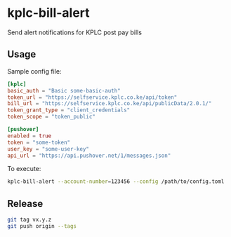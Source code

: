 # kplc-bill-alert

Send alert notifications for KPLC post pay bills

## Usage

Sample config file:

```toml
[kplc]
basic_auth = "Basic some-basic-auth"
token_url = "https://selfservice.kplc.co.ke/api/token"
bill_url = "https://selfservice.kplc.co.ke/api/publicData/2.0.1/"
token_grant_type = "client_credentials"
token_scope = "token_public"

[pushover]
enabled = true
token = "some-token"
user_key = "some-user-key"
api_url = "https://api.pushover.net/1/messages.json"
```

To execute:

```sh
kplc-bill-alert --account-number=123456 --config /path/to/config.toml
```

## Release

```sh
git tag vx.y.z
git push origin --tags
```
